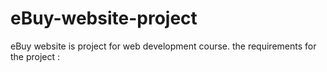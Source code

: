 # eBuy-website-project
eBuy website is project for web development course. the requirements for the project :
